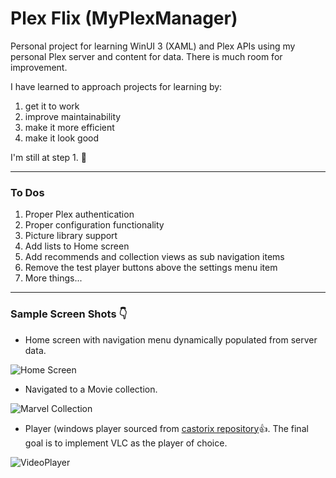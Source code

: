 # Plex Flix (MyPlexManager)

Personal project for learning WinUI 3 (XAML) and Plex APIs using my personal Plex server and content for data.
There is much room for improvement.

I have learned to approach projects for learning by:
1.  get it to work
2.  improve maintainability
3.  make it more efficient
4.  make it look good

I'm still at step 1.  :eyes:

---
### To Dos
1.  Proper Plex authentication
2.  Proper configuration functionality
3.  Picture library support
4.  Add lists to Home screen
5.  Add recommends and collection views as sub navigation items
6.  Remove the test player buttons above the settings menu item
7.  More things...

---
### Sample Screen Shots  :point_down:

- Home screen with navigation menu dynamically populated from server data.

![Home Screen](https://user-images.githubusercontent.com/43736590/212181310-562ec441-23c6-4f97-a86f-4124d534eaca.png)

- Navigated to a Movie collection.

![Marvel Collection](https://user-images.githubusercontent.com/43736590/212182753-0f09112f-ab70-4b23-bf0c-245db85c584a.png)

- Player (windows player sourced from [castorix repository](https://github.com/castorix/WinUI3_MediaEngine):thumbsup:.  The final goal is to implement VLC as the player of choice.


![VideoPlayer](https://user-images.githubusercontent.com/43736590/212185649-09754af7-a870-494f-b006-24bf22ca4593.png)
